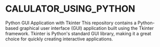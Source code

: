 # CALULATOR_USING_PYTHON
Python GUI Application with Tkinter This repository contains a Python-based graphical user interface (GUI) application built using the Tkinter framework. Tkinter is Python's standard GUI library, making it a great choice for quickly creating interactive applications.
